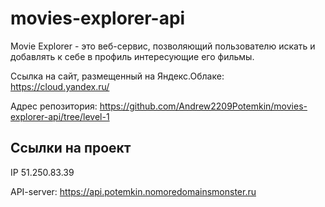 # movies-explorer-api
Movie Explorer - это веб-сервис, позволяющий пользователю искать и добавлять к себе в профиль интересующие его фильмы.

Cсылка на сайт, размещенный на Яндекс.Облаке: https://cloud.yandex.ru/

Адрес репозитория: https://github.com/Andrew2209Potemkin/movies-explorer-api/tree/level-1

## Ссылки на проект

IP 51.250.83.39

API-server: https://api.potemkin.nomoredomainsmonster.ru
